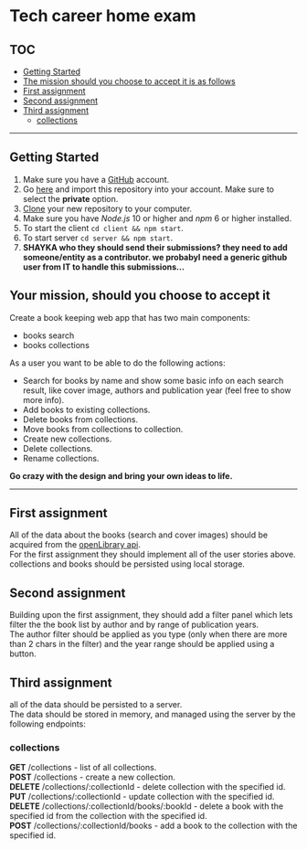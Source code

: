 # Tech career home exam

## TOC
- [Getting Started](#getting-started)
- [The mission should you choose to accept it is as follows](#the-mission-should-you-choose-to-accept-it-is-as-follows)
- [First assignment](#first-assignment)
- [Second assignment](#second-assignment)
- [Third assignment](#third-assignment)
  * [collections](#collections)
---


## Getting Started
1. Make sure you have a [GitHub](https://github.com) account.
2. Go [here](https://github.com/new/import) and import this repository into your account. Make sure to select the **private** option.
3. [Clone](https://try.github.io/) your new repository to your computer.
4. Make sure you have *Node.js* 10 or higher and *npm* 6 or higher installed.
5. To start the client `cd client && npm start`.
6. To start server `cd server && npm start`.
7. **SHAYKA who they should send their submissions? they need to add someone/entity as a contributor. we probabyl need a generic github user from IT to handle this submissions...**

## Your mission, should you choose to accept it
Create a book keeping web app that has two main components: 
- books search
- books collections

As a user you want to be able to do the following actions: 
 - Search for books by name and show some basic info on each search result, like cover image, authors and publication year (feel free to show more info). 
 - Add books to existing collections.
 - Delete books from collections.
 - Move books from collections to collection.
 - Create new collections.
 - Delete collections.
 - Rename collections.

**Go crazy with the design and bring your own ideas to life.**   

---

## First assignment
All of the data about the books (search and cover images) should be acquired from the [openLibrary api](https://openlibrary.org/developers/api).  
For the first assignment they should implement all of the user  stories above.  
collections and books should be persisted using local storage.  


## Second assignment
Building upon the first assignment, they should add a filter panel which lets filter the the book list by author and by range of publication years.  
The author filter should be applied as you type (only when there are more than 2 chars in the filter) and the year range should be applied using a button.


## Third assignment
all of the data should be persisted to a server.   
The data should be stored in memory, and managed using the server by the following endpoints:


### collections
**GET** /collections - list of all collections.  
**POST** /collections -  create a new collection.  
**DELETE** /collections/:collectionId - delete collection with the specified id.  
**PUT** /collections/:collectionId - update collection with the specified id.  
**DELETE** /collections/:collectionId/books/:bookId - delete a book with the specified id from the collection with the specified id.   
**POST** /collections/:collectionId/books - add a book to the collection with the specified id.   
